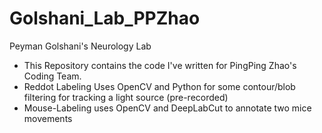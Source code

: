 # Golshani_Lab_PPZhao
Peyman Golshani's Neurology Lab

- This Repository contains the code I've written for PingPing Zhao's Coding Team. 
- Reddot Labeling Uses OpenCV and Python for some contour/blob filtering for tracking a light source (pre-recorded)
- Mouse-Labeling uses OpenCV and DeepLabCut to annotate two mice movements 
